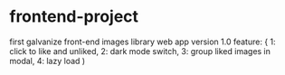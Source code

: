 # frontend-project
first galvanize front-end images library web app
version 1.0
feature: { 1: click to like and unliked, 2: dark mode switch, 3: group liked images in modal, 4: lazy load )
